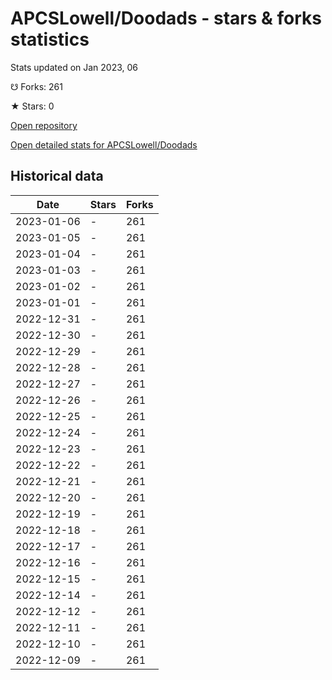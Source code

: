 # APCSLowell/Doodads - stars & forks statistics

Stats updated on Jan 2023, 06

☋ Forks: 261

★ Stars: 0

[Open repository](https://github.com/APCSLowell/Doodads)

[Open detailed stats for APCSLowell/Doodads](https://reviewgithub.com/rep/APCSLowell/Doodads)

## Historical data
| Date | Stars | Forks |
|------|-------|-------|
| 2023-01-06 | - | 261 | 
| 2023-01-05 | - | 261 | 
| 2023-01-04 | - | 261 | 
| 2023-01-03 | - | 261 | 
| 2023-01-02 | - | 261 | 
| 2023-01-01 | - | 261 | 
| 2022-12-31 | - | 261 | 
| 2022-12-30 | - | 261 | 
| 2022-12-29 | - | 261 | 
| 2022-12-28 | - | 261 | 
| 2022-12-27 | - | 261 | 
| 2022-12-26 | - | 261 | 
| 2022-12-25 | - | 261 | 
| 2022-12-24 | - | 261 | 
| 2022-12-23 | - | 261 | 
| 2022-12-22 | - | 261 | 
| 2022-12-21 | - | 261 | 
| 2022-12-20 | - | 261 | 
| 2022-12-19 | - | 261 | 
| 2022-12-18 | - | 261 | 
| 2022-12-17 | - | 261 | 
| 2022-12-16 | - | 261 | 
| 2022-12-15 | - | 261 | 
| 2022-12-14 | - | 261 | 
| 2022-12-12 | - | 261 | 
| 2022-12-11 | - | 261 | 
| 2022-12-10 | - | 261 | 
| 2022-12-09 | - | 261 | 

